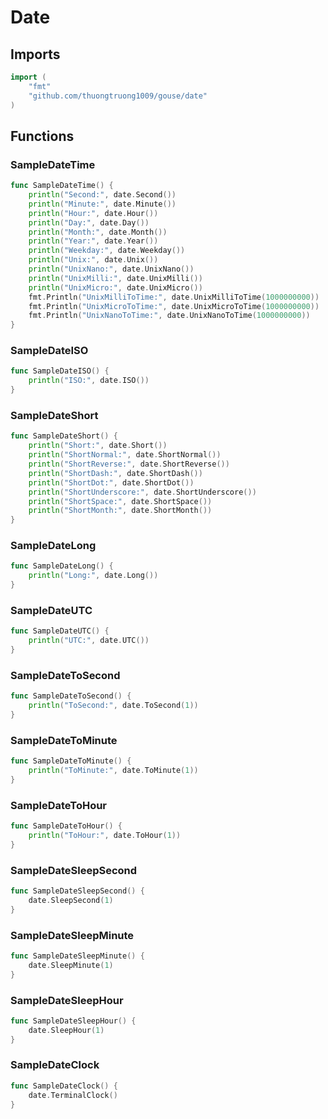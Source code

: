 # Date

## Imports

```go
import (
	"fmt"
	"github.com/thuongtruong1009/gouse/date"
)
```
## Functions


### SampleDateTime

```go
func SampleDateTime() {
	println("Second:", date.Second())
	println("Minute:", date.Minute())
	println("Hour:", date.Hour())
	println("Day:", date.Day())
	println("Month:", date.Month())
	println("Year:", date.Year())
	println("Weekday:", date.Weekday())
	println("Unix:", date.Unix())
	println("UnixNano:", date.UnixNano())
	println("UnixMilli:", date.UnixMilli())
	println("UnixMicro:", date.UnixMicro())
	fmt.Println("UnixMilliToTime:", date.UnixMilliToTime(1000000000))
	fmt.Println("UnixMicroToTime:", date.UnixMicroToTime(1000000000))
	fmt.Println("UnixNanoToTime:", date.UnixNanoToTime(1000000000))
}
```

### SampleDateISO

```go
func SampleDateISO() {
	println("ISO:", date.ISO())
}
```

### SampleDateShort

```go
func SampleDateShort() {
	println("Short:", date.Short())
	println("ShortNormal:", date.ShortNormal())
	println("ShortReverse:", date.ShortReverse())
	println("ShortDash:", date.ShortDash())
	println("ShortDot:", date.ShortDot())
	println("ShortUnderscore:", date.ShortUnderscore())
	println("ShortSpace:", date.ShortSpace())
	println("ShortMonth:", date.ShortMonth())
}
```

### SampleDateLong

```go
func SampleDateLong() {
	println("Long:", date.Long())
}
```

### SampleDateUTC

```go
func SampleDateUTC() {
	println("UTC:", date.UTC())
}
```

### SampleDateToSecond

```go
func SampleDateToSecond() {
	println("ToSecond:", date.ToSecond(1))
}
```

### SampleDateToMinute

```go
func SampleDateToMinute() {
	println("ToMinute:", date.ToMinute(1))
}
```

### SampleDateToHour

```go
func SampleDateToHour() {
	println("ToHour:", date.ToHour(1))
}
```

### SampleDateSleepSecond

```go
func SampleDateSleepSecond() {
	date.SleepSecond(1)
}
```

### SampleDateSleepMinute

```go
func SampleDateSleepMinute() {
	date.SleepMinute(1)
}
```

### SampleDateSleepHour

```go
func SampleDateSleepHour() {
	date.SleepHour(1)
}
```

### SampleDateClock

```go
func SampleDateClock() {
	date.TerminalClock()
}
```
